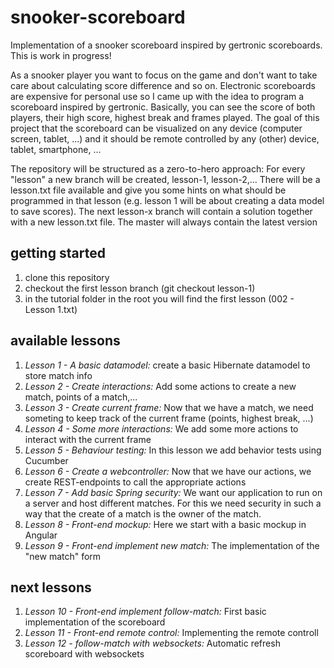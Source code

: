 # snooker-scoreboard
Implementation of a snooker scoreboard inspired by gertronic scoreboards. This is work in progress!

As a snooker player you want to focus on the game and don't want to take care about calculating score difference and so on.
Electronic scoreboards are expensive for personal use so I came up with the idea to program a scoreboard inspired by gertronic.
Basically, you can see the score of both players, their high score, highest break and frames played.
The goal of this project that the scoreboard can be visualized on any device (computer screen, tablet, ...) and it should be 
remote controlled by any (other) device, tablet, smartphone, ...

The repository will be structured as a zero-to-hero approach: For every "lesson" a new branch will be created, lesson-1, lesson-2,...
There will be a lesson.txt file available and give you some hints on what should be programmed in that lesson (e.g. lesson 1 will be about 
creating a data model to save scores). The next lesson-x branch will contain a solution together with a new lesson.txt file.
The master will always contain the latest version

## getting started
1. clone this repository
2. checkout the first lesson branch (git checkout lesson-1)
3. in the tutorial folder in the root you will find the first lesson (002 - Lesson 1.txt)

## available lessons
1. *Lesson 1 - A basic datamodel:* create a basic Hibernate datamodel to store match info
1. *Lesson 2 - Create interactions:* Add some actions to create a new match, points of a match,...
1. *Lesson 3 - Create current frame:* Now that we have a match, we need someting to keep track of the current frame (points, highest break, ...)
1. *Lesson 4 - Some more interactions:* We add some more actions to interact with the current frame 
1. *Lesson 5 - Behaviour testing:* In this lesson we add behavior tests using Cucumber 
1. *Lesson 6 - Create a webcontroller:* Now that we have our actions, we create REST-endpoints to call the appropriate actions 
1. *Lesson 7 - Add basic Spring security:* We want our application to run on a server and host different matches.
 For this we need security in such a way that the create of a match is the owner of the match.
1. *Lesson 8 - Front-end mockup:* Here we start with a basic mockup in Angular 
1. *Lesson 9 - Front-end implement new match:* The implementation of the "new match" form 

## next lessons
1. *Lesson 10 - Front-end implement follow-match:* First basic implementation of the scoreboard 
1. *Lesson 11 - Front-end remote control:* Implementing the remote controll
1. *Lesson 12 - follow-match with websockets:* Automatic refresh scoreboard with websockets
 